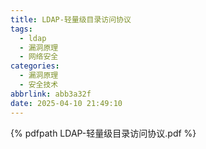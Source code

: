 ```yaml
---
title: LDAP-轻量级目录访问协议
tags:
  - ldap
  - 漏洞原理
  - 网络安全
categories:
  - 漏洞原理
  - 安全技术
abbrlink: abb3a32f
date: 2025-04-10 21:49:10
---
```

<!--<embed src="./LDAP-轻量级目录访问协议.pdf" width="100%" height="750", type="application/pdf">-->

{% pdfpath LDAP-轻量级目录访问协议.pdf %}

